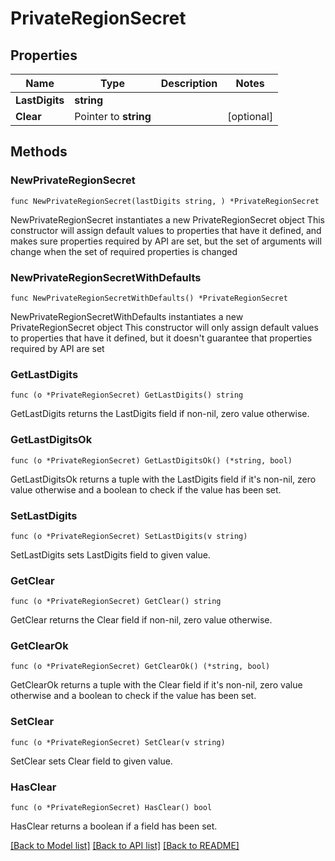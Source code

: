# PrivateRegionSecret

## Properties

Name | Type | Description | Notes
------------ | ------------- | ------------- | -------------
**LastDigits** | **string** |  | 
**Clear** | Pointer to **string** |  | [optional] 

## Methods

### NewPrivateRegionSecret

`func NewPrivateRegionSecret(lastDigits string, ) *PrivateRegionSecret`

NewPrivateRegionSecret instantiates a new PrivateRegionSecret object
This constructor will assign default values to properties that have it defined,
and makes sure properties required by API are set, but the set of arguments
will change when the set of required properties is changed

### NewPrivateRegionSecretWithDefaults

`func NewPrivateRegionSecretWithDefaults() *PrivateRegionSecret`

NewPrivateRegionSecretWithDefaults instantiates a new PrivateRegionSecret object
This constructor will only assign default values to properties that have it defined,
but it doesn't guarantee that properties required by API are set

### GetLastDigits

`func (o *PrivateRegionSecret) GetLastDigits() string`

GetLastDigits returns the LastDigits field if non-nil, zero value otherwise.

### GetLastDigitsOk

`func (o *PrivateRegionSecret) GetLastDigitsOk() (*string, bool)`

GetLastDigitsOk returns a tuple with the LastDigits field if it's non-nil, zero value otherwise
and a boolean to check if the value has been set.

### SetLastDigits

`func (o *PrivateRegionSecret) SetLastDigits(v string)`

SetLastDigits sets LastDigits field to given value.


### GetClear

`func (o *PrivateRegionSecret) GetClear() string`

GetClear returns the Clear field if non-nil, zero value otherwise.

### GetClearOk

`func (o *PrivateRegionSecret) GetClearOk() (*string, bool)`

GetClearOk returns a tuple with the Clear field if it's non-nil, zero value otherwise
and a boolean to check if the value has been set.

### SetClear

`func (o *PrivateRegionSecret) SetClear(v string)`

SetClear sets Clear field to given value.

### HasClear

`func (o *PrivateRegionSecret) HasClear() bool`

HasClear returns a boolean if a field has been set.


[[Back to Model list]](../README.md#documentation-for-models) [[Back to API list]](../README.md#documentation-for-api-endpoints) [[Back to README]](../README.md)


